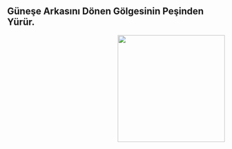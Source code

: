 ## Güneşe Arkasını Dönen Gölgesinin Peşinden Yürür.

<img src="https://giphy.com/gifs/falcaolucas-animated-3d-eternal-siege-3xz2BtNxiBNTisHygM" align="right" width="248" height="248"> 

